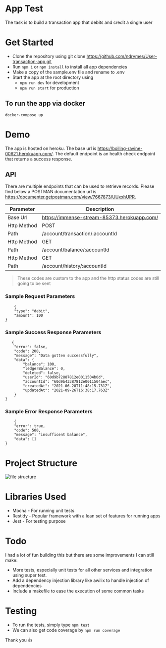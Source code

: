 # App Test

The task is to build a transaction app that debits and credit a single user

# Get Started

- Clone the repository using git clone https://github.com/ndrymes/User-transaction-app.git
- Run `npm i` or `npm install` to install all app dependencies
- Make a copy of the sample.env file and rename to .env
- Start the app at the root directory using
  - `npm run dev` for development
  - `npm run start` for production

## To run the app via docker

```
docker-compose up

```
# Demo

The app is hosted on heroku. The base url is <a href="https://boiling-ravine-00621.herokuapp.com/">https://boiling-ravine-00621.herokuapp.com/</a>.
The default endpoint is an health check endpoint that returns a success response.

## API

There are multiple endpoints that can be used to retrieve records. Please find below a POSTMAN documentation url is <a href="https://documenter.getpostman.com/view/7667873/UUxxhUPR">https://documenter.getpostman.com/view/7667873/UUxxhUPR</a>.

| Parameter   | Description                                 |
| ----------- | ------------------------------------------- |
| Base Url    | https://immense-stream-85373.herokuapp.com/ |
| Http Method | POST                                        |
| Path        | /account/transaction/:accountId             |
| Http Method | GET                                         |
| Path        | /account/balance/:accountId                 |
| Http Method | GET                                         |
| Path        | /account/history/:accountId                 |

> These codes are custom to the app and the http status codes are still going to be sent

### Sample Request Parameters
```
    {
    "type": "debit",
    "amount": 100
}
```

### Sample Success Response Parameters

```
   {
    "error": false,
    "code": 200,
    "message": "Data gotten successfully",
    "data": {
        "balance": 100,
        "ledgerBalance": 0,
        "deleted": false,
        "userId": "60d9b72887812e0011504b0d",
        "accountId": "60d9b43387812e0011504aec",
        "createdAt": "2021-06-28T11:48:15.731Z",
        "updatedAt": "2021-09-26T16:38:17.763Z"
    }
}
```

### Sample Error Response Parameters

```
    {
    "error": true,
    "code": 500,
    "message": "insufficent balance",
    "data": []
}
```

# Project Structure

![file structure](https://i.ibb.co/KVyzY5C/structure.png)

# Libraries Used

- Mocha - For running unit tests
- Restidy - Popular framework with a lean set of features for running apps
- Jest - For testing purpose

# Todo

I had a lot of fun building this but there are some improvements I can still make:

- More tests, especially  unit tests for all other services and integration using super test.
- Add a dependency injection library like awilix to handle injection of dependencies
- Include a makefile to ease the execution of some common tasks

# Testing

- To run the tests, simply type `npm test`
- We can also get code coverage by `npm run coverage`

Thank you 👍
